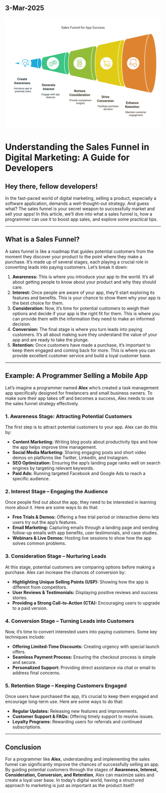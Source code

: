 ## 3-Mar-2025

![Sales Funnel](images/sales-funnel1.png)
# Understanding the Sales Funnel in Digital Marketing: A Guide for Developers

## Hey there, fellow developers!

In the fast-paced world of digital marketing, selling a product, especially a software application, demands a well-thought-out strategy. And guess what? The sales funnel is your secret weapon to successfully market and sell your apps! In this article, we’ll dive into what a sales funnel is, how a programmer can use it to boost app sales, and explore some practical tips.

---

## What is a Sales Funnel?

A sales funnel is like a roadmap that guides potential customers from the moment they discover your product to the point where they make a purchase. It’s made up of several stages, each playing a crucial role in converting leads into paying customers. Let’s break it down:

1. **Awareness:** This is where you introduce your app to the world. It’s all about getting people to know about your product and why they should care.
2. **Interest:** Once people are aware of your app, they’ll start exploring its features and benefits. This is your chance to show them why your app is the best choice for them.
3. **Consideration:** Now, it’s time for potential customers to weigh their options and decide if your app is the right fit for them. This is where you can provide them with the information they need to make an informed decision.
4. **Conversion:** The final stage is where you turn leads into paying customers. It’s all about making sure they understand the value of your app and are ready to take the plunge.
5. **Retention:** Once customers have made a purchase, it’s important to keep them engaged and coming back for more. This is where you can provide excellent customer service and build a loyal customer base.

---

## Example: A Programmer Selling a Mobile App

Let’s imagine a programmer named **Alex** who’s created a task management app specifically designed for freelancers and small business owners. To make sure their app takes off and becomes a success, Alex needs to use the sales funnel strategy effectively.

### 1. Awareness Stage: Attracting Potential Customers

The first step is to attract potential customers to your app. Alex can do this by:

- **Content Marketing:** Writing blog posts about productivity tips and how the app helps improve time management.
- **Social Media Marketing:** Sharing engaging posts and short video demos on platforms like Twitter, LinkedIn, and Instagram.
- **SEO Optimization:** Ensuring the app’s landing page ranks well on search engines by targeting relevant keywords.
- **Paid Ads:** Running targeted Facebook and Google Ads to reach a specific audience.

### 2. Interest Stage – Engaging the Audience

Once people find out about the app, they need to be interested in learning more about it. Here are some ways to do that:

- **Free Trials & Demos:** Offering a free trial period or interactive demo lets users try out the app’s features.
- **Email Marketing:** Capturing emails through a landing page and sending follow-up emails with app benefits, user testimonials, and case studies.
- **Webinars & Live Demos:** Hosting live sessions to show how the app solves common problems.

### 3. Consideration Stage – Nurturing Leads

At this stage, potential customers are comparing options before making a purchase. Alex can increase the chances of conversion by:

- **Highlighting Unique Selling Points (USP):** Showing how the app is different from competitors.
- **User Reviews & Testimonials:** Displaying positive reviews and success stories.
- **Providing a Strong Call-to-Action (CTA):** Encouraging users to upgrade to a paid version.

### 4. Conversion Stage – Turning Leads into Customers

Now, it’s time to convert interested users into paying customers. Some key techniques include:

- **Offering Limited-Time Discounts:** Creating urgency with special launch offers.
- **Seamless Payment Process:** Ensuring the checkout process is simple and secure.
- **Personalized Support:** Providing direct assistance via chat or email to address final concerns.

### 5. Retention Stage – Keeping Customers Engaged

Once users have purchased the app, it’s crucial to keep them engaged and encourage long-term use. Here are some ways to do that:

- **Regular Updates:** Releasing new features and improvements.
- **Customer Support & FAQs:** Offering timely support to resolve issues.
- **Loyalty Programs:** Rewarding users for referrals and continued subscriptions.

---

## Conclusion

For a programmer like **Alex**, understanding and implementing the sales funnel can significantly improve the chances of successfully selling an app. By guiding potential customers through the stages of **Awareness, Interest, Consideration, Conversion, and Retention**, Alex can maximize sales and create a loyal user base. In today’s digital world, having a structured approach to marketing is just as important as the product itself!

